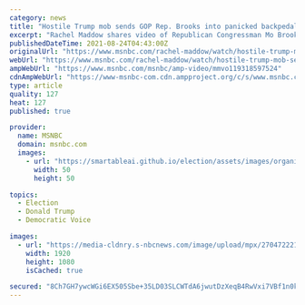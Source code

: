 ```yaml
---
category: news
title: "Hostile Trump mob sends GOP Rep. Brooks into panicked backpedal on moving on from 2020"
excerpt: "Rachel Maddow shares video of Republican Congressman Mo Brooks being roundly booed by the audience at a Donald Trump rally in Alabama after Brooks suggested they move on from Trump's 2020 loss and focus on future elections."
publishedDateTime: 2021-08-24T04:43:00Z
originalUrl: "https://www.msnbc.com/rachel-maddow/watch/hostile-trump-mob-sends-gop-rep-brooks-into-panicked-backpedal-on-moving-on-from-2020-119318597524"
webUrl: "https://www.msnbc.com/rachel-maddow/watch/hostile-trump-mob-sends-gop-rep-brooks-into-panicked-backpedal-on-moving-on-from-2020-119318597524"
ampWebUrl: "https://www.msnbc.com/msnbc/amp-video/mmvo119318597524"
cdnAmpWebUrl: "https://www-msnbc-com.cdn.ampproject.org/c/s/www.msnbc.com/msnbc/amp-video/mmvo119318597524"
type: article
quality: 127
heat: 127
published: true

provider:
  name: MSNBC
  domain: msnbc.com
  images:
    - url: "https://smartableai.github.io/election/assets/images/organizations/msnbc.com-50x50.jpg"
      width: 50
      height: 50

topics:
  - Election
  - Donald Trump
  - Democratic Voice

images:
  - url: "https://media-cldnry.s-nbcnews.com/image/upload/mpx/2704722219/2021_08/1629780121191_n_maddow_brooks_210823_1920x1080-6wbvgr.jpg"
    width: 1920
    height: 1080
    isCached: true

secured: "8Ch7GH7ywcWGi6EX505Sbe+35LD03SLCWTdA6jwutDzXeqB4RwVxi7VBf1n0kw3ebbC36V1U3M8jC/vBV83F35zspTr1QBB8qFM1/eRcUnEHsjpKD6DNlwEHrji63IOLU8FhD63ZBPee79qm5u/YylSWun42KuOrBf9jtTFZpyDDSFX7pe9ZCKPlQWOmefeJdxSgoAEpixpgzXp/3e0O3wZQKsYqH3fpqcCxx8X+o6nWTGi9sWEEgnLGZoUG6ASfdHbRoJA8XCgtVeTti4Z9eh5rWkx5BGAcywAFqwbV4OZzZjB4SU4xGC4U2SNoK93iDG8225xjRfJ4M4FCFRZ7lZjbEWKM7nJnnXFolooe4cw=;/KgLsnhyk/3wQy0YYWJR+A=="
---
```


